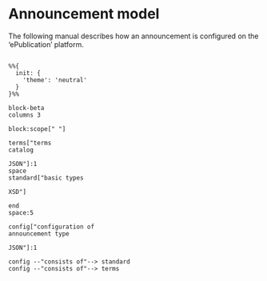 # Announcement model
The following manual describes how an announcement is configured on the ‘ePublication’ platform.
```mermaid

%%{
  init: {
    'theme': 'neutral'
  }
}%%

block-beta
columns 3

block:scope[" "]

terms["terms
catalog

JSON"]:1
space
standard["basic types

XSD"]

end
space:5

config["configuration of
announcement type

JSON"]:1

config --"consists of"--> standard
config --"consists of"--> terms





```
